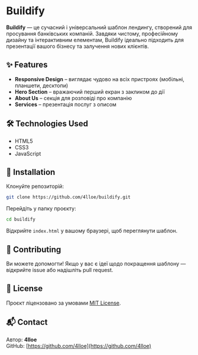 # Buildify

**Buildify** — це сучасний і універсальний шаблон лендингу, створений для просування банківських компаній. Завдяки чистому, професійному дизайну та інтерактивним елементам, Buildify ідеально підходить для презентації вашого бізнесу та залучення нових клієнтів.

## ✨ Features

- **Responsive Design** – виглядає чудово на всіх пристроях (мобільні, планшети, десктопи)
- **Hero Section** – вражаючий перший екран з закликом до дії
- **About Us** – секція для розповіді про компанію
- **Services** – презентація послуг з описом

## 🛠 Technologies Used

- HTML5  
- CSS3  
- JavaScript

## 🚀 Installation

Клонуйте репозиторій:

```bash
git clone https://github.com/4lloe/buildify.git
```

Перейдіть у папку проєкту:

```bash
cd buildify
```

Відкрийте `index.html` у вашому браузері, щоб переглянути шаблон.


## 🤝 Contributing

Ви можете допомогти! Якщо у вас є ідеї щодо покращення шаблону — відкрийте issue або надішліть pull request.

## 📄 License

Проєкт ліцензовано за умовами [MIT License](LICENSE).

## 📬 Contact

Автор: **4lloe**  
GitHub: [https://github.com/4lloe](https://github.com/4lloe)
